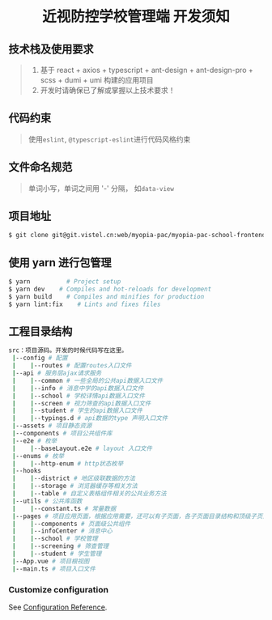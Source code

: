 <h1 align="center">近视防控学校管理端 开发须知</h1>

## 技术栈及使用要求

> 1. 基于 react + axios + typescript + ant-design + ant-design-pro + scss + dumi + umi 构建的应用项目
> 2. 开发时请确保已了解或掌握以上技术要求！

## 代码约束

> 使用`eslint`, `@typescript-eslint`进行代码风格约束

## 文件命名规范

> 单词小写，单词之间用 '-' 分隔， 如`data-view`

## 项目地址

```bash
$ git clone git@git.vistel.cn:web/myopia-pac/myopia-pac-school-frontend.git
```

## 使用 yarn 进行包管理

```bash
$ yarn          # Project setup
$ yarn dev    # Compiles and hot-reloads for development
$ yarn build    # Compiles and minifies for production
$ yarn lint:fix    # Lints and fixes files
```

## 工程目录结构

```bash
src：项目源码。开发的时候代码写在这里。
 |--config # 配置
 |    |--routes # 配置routes入口文件
 |--api # 服务层ajax请求服务
 |    |--common # 一些全局的公共api数据入口文件
 |    |--info # 消息中学的api数据入口文件
 |    |--school # 学校详情api数据入口文件
 |    |--screen # 视力筛查的api数据入口文件
 |    |--student # 学生的api数据入口文件
 |    |--typings.d # api数据的type 声明入口文件
 |--assets # 项目静态资源
 |--components # 项目公共组件库
 |--e2e # 枚举
 |    |--baseLayout.e2e # layout 入口文件
 |--enums # 枚举
 |    |--http-enum # http状态枚举
 |--hooks
 |    |--district # 地区级联数据的方法
 |    |--storage # 浏览器缓存等相关方法
 |    |--table # 自定义表格组件相关的公共业务方法
 |--utils # 公共库函数
 |    |--constant.ts # 常量数据
 |--pages # 项目应用页面，根据应用需要，还可以有子页面，各子页面目录结构和顶级子页面类似
 |    |--components # 页面级公共组件
 |    |--infoCenter # 消息中心
 |    |--school # 学校管理
 |    |--screening # 筛查管理
 |    |--student # 学生管理
 |--App.vue # 项目根视图
 |--main.ts # 项目入口文件

```

### Customize configuration

See [Configuration Reference](https://d.umijs.org/config).
